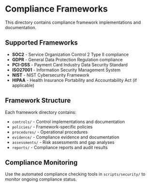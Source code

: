# Compliance Frameworks

This directory contains compliance framework implementations and documentation.

## Supported Frameworks

- **SOC2** - Service Organization Control 2 Type II compliance
- **GDPR** - General Data Protection Regulation compliance
- **PCI-DSS** - Payment Card Industry Data Security Standard
- **ISO27001** - Information Security Management System
- **NIST** - NIST Cybersecurity Framework
- **HIPAA** - Health Insurance Portability and Accountability Act (if applicable)

## Framework Structure

Each framework directory contains:
- `controls/` - Control implementations and documentation
- `policies/` - Framework-specific policies
- `procedures/` - Operational procedures
- `evidence/` - Compliance evidence and documentation
- `assessments/` - Risk assessments and gap analyses
- `reports/` - Compliance reports and audit results

## Compliance Monitoring

Use the automated compliance checking tools in `scripts/security/` to monitor ongoing compliance status.